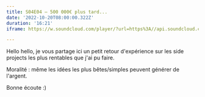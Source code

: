 ```yaml
---
title: S04E04 — 500 000€ plus tard...
date: '2022-10-20T08:00:00.322Z'
duration: '16:21'
iframe: https://w.soundcloud.com/player/?url=https%3A//api.soundcloud.com/tracks/1366494451&color=%23ff5500&auto_play=false&hide_related=false&show_comments=true&show_user=true&show_reposts=false&show_teaser=true&visual=true

---
```

Hello hello, je vous partage ici un petit retour d'expérience sur les side projects les plus rentables que j'ai pu faire.

Moralité : même les idées les plus bêtes/simples peuvent générer de l'argent.

Bonne écoute :)